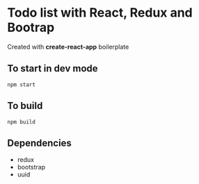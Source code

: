 # Todo list with React, Redux and Bootrap

Created with **create-react-app** boilerplate

## To start in dev mode

`npm start`

## To build

`npm build`

## Dependencies

- redux
- bootstrap
- uuid
